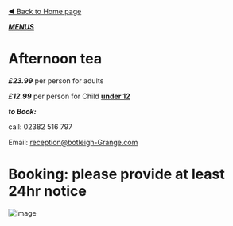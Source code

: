 [◄  Back to Home page](https://botleigh-grange.github.io/Home/)

<ins>***MENUS***</ins>

# **Afternoon tea**


***£23.99*** per person for adults

***£12.99*** per person for Child <ins>**under 12**</ins>

***to Book:*** 

call: 02382 516 797

Email: reception@botleigh-Grange.com


# Booking: please provide at least 24hr notice 


![image](https://github.com/Botleigh-Grange/Menus/assets/151997230/a82b800b-49ce-44e7-b220-e9cfa6d95c1d)

